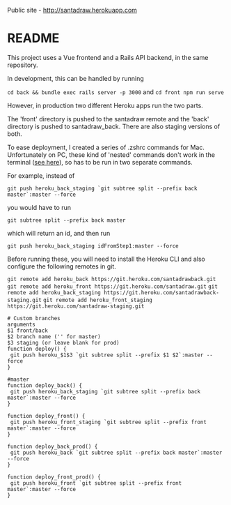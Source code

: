 Public site - http://santadraw.herokuapp.com

# README

This project uses a Vue frontend and a Rails API backend, in the same repository.
 
 In development, this can be handled by running 
 
 `cd back && bundle exec rails server -p 3000`
 and
 `cd front npm run serve`
 
 However, in production two different Heroku apps run the two parts.
 
 The 'front' directory is pushed to the santadraw remote and the 'back' directory is pushed to santadraw_back. There are also staging versions of both.
 
 To ease deployment, I created a series of .zshrc commands for Mac.
 Unfortunately on PC, these kind of 'nested' commands don't work in the terminal ([see here](https://stackoverflow.com/a/28904116/8940624)), so has to be run in two separate commands. 
 
 For example, instead of 
 
 ```git push heroku_back_staging `git subtree split --prefix back master`:master --force```
 
 you would have to run 
 
 `git subtree split --prefix back master`
 
 which will return an id, and then run
 
 `git push heroku_back_staging idFromStep1:master --force`
 
 Before running these, you will need to install the Heroku CLI and also configure the following remotes in git.  
 
 `git remote add heroku_back https://git.heroku.com/santadrawback.git`
 `git remote add heroku_front https://git.heroku.com/santadraw.git`
 `git remote add heroku_back_staging https://git.heroku.com/santadrawback-staging.git`
 `git remote add heroku_front_staging https://git.heroku.com/santadraw-staging.git`
 
 
 ```
# Custom branches
arguments 
$1 front/back 
$2 branch name ('' for master)
$3 staging (or leave blank for prod)
function deploy() {
  git push heroku_$1$3 `git subtree split --prefix $1 $2`:master --force
}

#master
function deploy_back() {
  git push heroku_back_staging `git subtree split --prefix back master`:master --force
}

function deploy_front() {
  git push heroku_front_staging `git subtree split --prefix front master`:master --force
}

function deploy_back_prod() {
  git push heroku_back `git subtree split --prefix back master`:master --force
}

function deploy_front_prod() {
  git push heroku_front `git subtree split --prefix front master`:master --force
}


```

